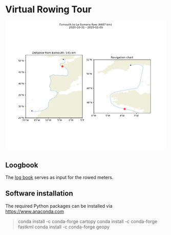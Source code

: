 # Virtual Rowing Tour

![plot](plots/Exmouth_RC_virtual_row_winter_2020--2021.png)

## Loogbook 

The [log book](https://github.com/BHFock/erc_to_la_gomera_row/blob/main/log/rowing.log) serves as input for the rowed meters.

## Software installation

The required Python packages can be installed via https://www.anaconda.com

> conda install -c conda-forge cartopy
> conda install -c conda-forge fastkml
> conda install -c conda-forge geopy
